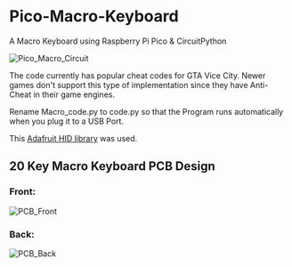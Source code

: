 # Pico-Macro-Keyboard
A Macro Keyboard using Raspberry Pi Pico & CircuitPython

![Pico_Macro_Circuit](https://user-images.githubusercontent.com/62252266/114724051-d0c22780-9d58-11eb-9b87-35536f5e4c64.png)

The code currently has popular cheat codes for GTA Vice City. Newer games don't support this type of implementation since they have Anti-Cheat in their game engines.

Rename Macro_code.py to code.py so that the Program runs automatically when you plug it to a USB Port.

This [Adafruit HID library](https://github.com/adafruit/Adafruit_CircuitPython_HID) was used.

## 20 Key Macro Keyboard PCB Design

### Front:

![PCB_Front](https://user-images.githubusercontent.com/62252266/117652200-82197900-b1b0-11eb-90ab-03e436ea5834.png)

### Back:

![PCB_Back](https://user-images.githubusercontent.com/62252266/117652383-bf7e0680-b1b0-11eb-8643-3c6d6d14d26c.png)
